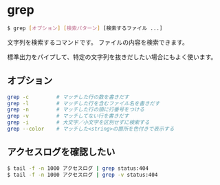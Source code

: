 # grep

```bash
$ grep [オプション] [検索パターン] [検索するファイル ...]
```

文字列を検索するコマンドです。
ファイルの内容を検索できます。

標準出力をパイプして、特定の文字列を抜きだしたい場合にもよく使います。

## オプション

```bash
grep -c         # マッチした行の数を書きだす
grep -l         # マッチした行を含むファイル名を書きだす
grep -n         # マッチした行の頭に行番号をつける
grep -v         # マッチしてない行を書きだす
grep -i         # 大文字／小文字を区別せずに検索する
grep --color    # マッチした<string>の箇所を色付きで表示する
```

## アクセスログを確認したい

```bash
$ tail -f -n 1000 アクセスログ | grep status:404
$ tail -f -n 1000 アクセスログ | grep -v status:404
```
